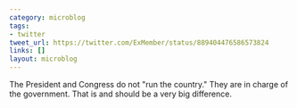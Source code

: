 ```yaml
---
category: microblog
tags:
- twitter
tweet_url: https://twitter.com/ExMember/status/889404476586573824
links: []
layout: microblog
---
```

The President and Congress do not "run the country." They are in charge of the government. That is and should be a very big difference.
